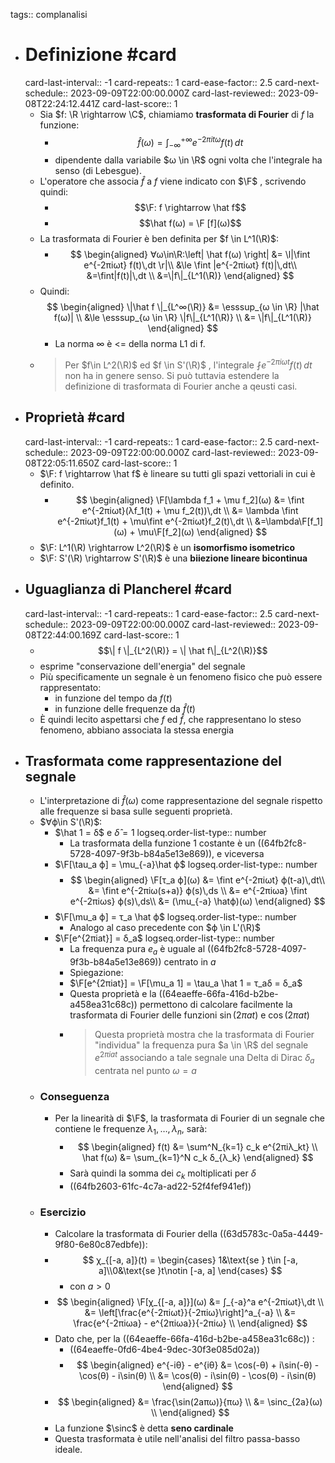 tags:: complanalisi

- # Definizione #card
  card-last-interval:: -1
  card-repeats:: 1
  card-ease-factor:: 2.5
  card-next-schedule:: 2023-09-09T22:00:00.000Z
  card-last-reviewed:: 2023-09-08T22:24:12.441Z
  card-last-score:: 1
	- Sia $f: \R \rightarrow \C$, chiamiamo **trasformata di Fourier** di $f$ la funzione:
		- $$\hat{f}(ω) = ∫_{-∞}^{+∞} e^{-2πitω}f(t)\,dt$$
		- dipendente dalla variabile $ω \in \R$ ogni volta che l'integrale ha senso (di Lebesgue).
	- L'operatore che associa $\hat f$ a $f$ viene indicato con $\F$ , scrivendo quindi:
		- $$\F: f \rightarrow \hat f$$
		- $$\hat f(ω) = \F [f](ω)$$
	- La trasformata di Fourier è ben definita per $f \in L^1(\R)$:
		- $$
		  \begin{aligned}
		  ∀ω\in\R:\left| \hat f(ω) \right| &= \l|\fint e^{-2πiωt} f(t)\,dt \r|\\
		  &\le \fint |e^{-2πiωt} f(t)|\,dt\\
		  &=\fint|f(t)|\,dt \\
		  &=\|f\|_{L^1(\R)}
		  \end{aligned}
		  $$
	- Quindi:
	  $$
	   \begin{aligned}
	   \|\hat f \|_{L^∞(\R)} &= \esssup_{ω \in \R} |\hat f(ω)| \\
	   &\le \esssup_{ω \in \R} \|f\|_{L^1(\R)} \\
	   &= \|f\|_{L^1(\R)}
	   \end{aligned}
	  $$
		- La norma ∞ è <= della norma L1 di f.
	- > Per $f\in L^2(\R)$ ed $f \in S'(\R)$ , l'integrale $\fint e^{-2πiωt}f(t)\,dt$ non ha in genere senso. Si può tuttavia estendere la definizione di trasformata di Fourier anche a qeusti casi.
- ## Proprietà #card
  card-last-interval:: -1
  card-repeats:: 1
  card-ease-factor:: 2.5
  card-next-schedule:: 2023-09-09T22:00:00.000Z
  card-last-reviewed:: 2023-09-08T22:05:11.650Z
  card-last-score:: 1
	- $\F: f \rightarrow \hat f$ è lineare su tutti gli spazi vettoriali in cui è definito.
		- $$
		  \begin{aligned}
		  \F[\lambda f_1 + \mu f_2](ω) &= \fint e^{-2πiωt}(λf_1(t) + \mu f_2(t))\,dt \\
		  &=
		  \lambda \fint e^{-2πiωt}f_1(t) + \mu\fint e^{-2πiωt}f_2(t)\,dt \\
		  &=\lambda\F[f_1](ω) + \mu\F[f_2](ω)
		  \end{aligned}
		  $$
	- $\F: L^1(\R) \rightarrow L^2(\R)$ è un **isomorfismo isometrico**
	- $\F: S'(\R) \rightarrow S'(\R)$ è una **biiezione lineare bicontinua**
- ## Uguaglianza di Plancherel #card
  card-last-interval:: -1
  card-repeats:: 1
  card-ease-factor:: 2.5
  card-next-schedule:: 2023-09-09T22:00:00.000Z
  card-last-reviewed:: 2023-09-08T22:44:00.169Z
  card-last-score:: 1
	- $$\| f \|_{L^2(\R)} = \| \hat f\|_{L^2(\R)}$$
	- esprime "conservazione dell'energia" del segnale
	- Più specificamente un segnale è un fenomeno fisico che può essere rappresentato:
		- in funzione del tempo da $f(t)$
		- in funzione delle frequenze da $\hat f(t)$
	- È quindi lecito aspettarsi che $f$ ed $\hat f$, che rappresentano lo steso fenomeno, abbiano associata la stessa energia
- ## Trasformata come rappresentazione del segnale
	- L'interpretazione di $\hat f(ω)$ come rappresentazione del segnale rispetto alle frequenze si basa sulle seguenti proprietà.
	- $∀ϕ\in S'(\R)$:
		- $\hat 1 = δ$ e $\hat δ = 1$
		  logseq.order-list-type:: number
			- La trasformata della funzione 1 costante è un ((64fb2fc8-5728-4097-9f3b-b84a5e13e869)), e viceversa
		- $\F[\tau_a ϕ] = \mu_{-a}\hat ϕ$
		  logseq.order-list-type:: number
			- $$
			  \begin{aligned}
			  \F[τ_a ϕ](ω) &= \fint e^{-2πiωt} ϕ(t-a)\,dt\\
			  &= \fint e^{-2πiω(s+a)} ϕ(s)\,ds \\
			  &= e^{-2πiωa} \fint e^{-2πiωs} ϕ(s)\,ds\\
			  &= (\mu_{-a} \hatϕ)(ω)
			  \end{aligned}
			  $$
		- $\F[\mu_a ϕ] = τ_a \hat ϕ$
		  logseq.order-list-type:: number
			- Analogo al caso precedente con $ϕ \in L'(\R)$
		- $\F[e^{2πiat}] = δ_a$
		  logseq.order-list-type:: number
			- La frequenza pura $e_a$ è uguale al ((64fb2fc8-5728-4097-9f3b-b84a5e13e869)) centrato in $a$
			- Spiegazione:
			- $\F[e^{2πiat}] = \F[\mu_a 1] = \tau_a \hat 1 = τ_aδ = δ_a$
			- Questa proprietà e la ((64eaeffe-66fa-416d-b2be-a458ea31c68c)) permettono di calcolare facilmente la trasformata di Fourier delle funzioni $\sin(2πat)$ e $\cos(2πat)$
			- > Questa proprietà mostra che la trasformata di Fourier "individua" la frequenza pura $a \in \R$ del segnale $e^{2πiat}$ associando a tale segnale una Delta di Dirac $δ_a$ centrata nel punto $ω = a$
	- ### Conseguenza
		- Per la linearità di $\F$, la trasformata di Fourier di un segnale che contiene le frequenze $λ_1, …, λ_n$, sarà:
			- $$
			  \begin{aligned}
			  f(t) &= \sum^N_{k=1} c_k e^{2πiλ_kt} \\
			  \hat f(ω) &= \sum_{k=1}^N c_k δ_{λ_k}
			  \end{aligned}
			  $$
			- Sarà quindi la somma dei $c_k$ moltiplicati per $δ$
			- ((64fb2603-61fc-4c7a-ad22-52f4fef941ef))
	- ### Esercizio
		- Calcolare la trasformata di Fourier della ((63d5783c-0a5a-4449-9f80-6e80c87edbfe)):
		- $$
		  χ_{[-a, a]}(t) = \begin{cases} 1&\text{se } t\in [-a, a]\\0&\text{se }t\notin [-a, a] \end{cases}
		  $$
			- con $a > 0$
		- $$
		  \begin{aligned}
		  \F[χ_{[-a, a]}](ω) &= ∫_{-a}^a e^{-2πiωt}\,dt \\
		  &= \left[\frac{e^{-2πiωt}}{-2πiω}\right]^a_{-a} \\
		  &= \frac{e^{-2πiωa} - e^{2πiωa}}{-2πiω} \\
		  \end{aligned}
		  $$
		- Dato che, per la ((64eaeffe-66fa-416d-b2be-a458ea31c68c)) :
			- ((64eaeffe-0fd6-4be4-9dec-30f3e085d02a))
			- $$
			  \begin{aligned}
			  e^{-iθ} - e^{iθ} &=
			  \cos(-θ) + i\sin(-θ) - \cos(θ) - i\sin(θ) \\
			  &=
			  \cos(θ) - i\sin(θ) - \cos(θ) - i\sin(θ)
			  \end{aligned}
			  $$
		- $$
		  \begin{aligned}
		  &= \frac{\sin(2aπω)}{πω} \\
		  &= \sinc_{2a}(ω) \\
		  \end{aligned}
		  $$
		- La funzione $\sinc$ è detta **seno cardinale**
		- Questa trasformata è utile nell'analisi del filtro passa-basso ideale.